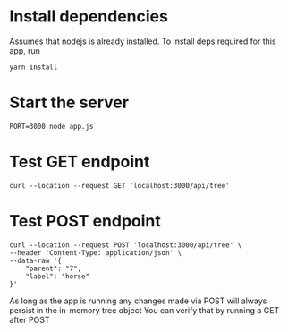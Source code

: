 # Install dependencies
Assumes that nodejs is already installed. 
To install deps required for this app, run
```
yarn install
```

# Start the server
```
PORT=3000 node app.js
```

# Test GET endpoint
```
curl --location --request GET 'localhost:3000/api/tree'
```

# Test POST endpoint
```
curl --location --request POST 'localhost:3000/api/tree' \
--header 'Content-Type: application/json' \
--data-raw '{
    "parent": "7",
    "label": "horse"
}'
```
As long as the app is running any changes made via POST will always persist in the in-memory tree object
You can verify that by running a GET after POST